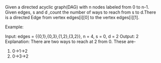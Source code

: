 Given a directed acyclic graph(DAG) with n nodes labeled from 0 to n-1. Given edges, s and d ,count the number of ways to reach from s to d.There is a directed Edge from vertex edges[i][0] to the vertex edges[i][1].

 

Example:

Input: edges = {{0,1},{0,3},{1,2},{3,2}}, 
n = 4, s = 0, d = 2
Output: 2
Explanation: There are two ways to reach at 
2 from 0. These are-
1. 0->1->2
2. 0->3->2
